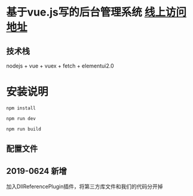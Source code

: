 # 基于vue.js写的后台管理系统 [线上访问地址](http://mgr.3keji.com/)

## 技术栈

nodejs + vue + vuex + fetch + elementui2.0 

# 安装说明

```
npm install

npm run dev

npm run build

```

## 配置文件

## 2019-0624 新增
  加入DllReferencePlugin插件，将第三方库文件和我们的代码分开掉